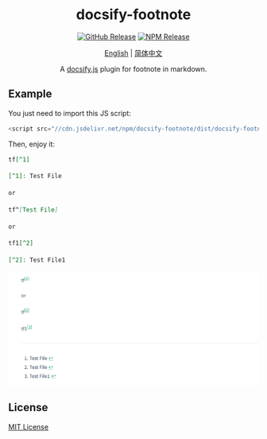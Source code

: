 <div align="center">

# docsify-footnote

[![GitHub Release](https://img.shields.io/github/release/Robert-Du0001/docsify-footnote.svg)](https://github.com/Robert-Du0001/docsify-footnote/releases) [![NPM Release](https://img.shields.io/npm/v/docsify-footnote.svg)](https://www.npmjs.com/package/docsify-footnote)

[English](/README.md) | [简体中文](/README.zh-CN.md)

A [docsify.js](https://docsify.js.org) plugin for footnote in markdown.
</div>

## Example

You just need to import this JS script: 

```js
<script src="//cdn.jsdelivr.net/npm/docsify-footnote/dist/docsify-footnote.min.js"></script>
```

Then, enjoy it:

```markdown
tf[^1]

[^1]: Test File

or

tf^[Test File]

or

tf1[^2]

[^2]: Test File1
```

![demo-1](/docs/assets/imgs/example.png)

## License
[MIT License](LICENSE)
